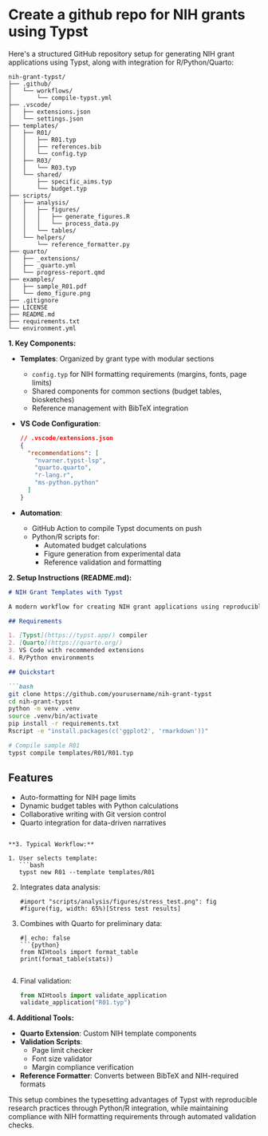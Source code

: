 # Create a github repo for NIH grants using Typst

Here's a structured GitHub repository setup for generating NIH grant applications using Typst, along with integration for R/Python/Quarto:

```
nih-grant-typst/
├── .github/
│   └── workflows/
│       └── compile-typst.yml
├── .vscode/
│   ├── extensions.json
│   └── settings.json
├── templates/
│   ├── R01/
│   │   ├── R01.typ
│   │   ├── references.bib
│   │   └── config.typ
│   ├── R03/
│   │   └── R03.typ
│   └── shared/
│       ├── specific_aims.typ
│       └── budget.typ
├── scripts/
│   ├── analysis/
│   │   ├── figures/
│   │   │   ├── generate_figures.R
│   │   │   └── process_data.py
│   │   └── tables/
│   └── helpers/
│       └── reference_formatter.py
├── quarto/
│   ├── _extensions/
│   ├── _quarto.yml
│   └── progress-report.qmd
├── examples/
│   ├── sample_R01.pdf
│   └── demo_figure.png
├── .gitignore
├── LICENSE
├── README.md
├── requirements.txt
└── environment.yml
```

**1. Key Components:**

- **Templates**: Organized by grant type with modular sections
  - `config.typ` for NIH formatting requirements (margins, fonts, page limits)
  - Shared components for common sections (budget tables, biosketches)
  - Reference management with BibTeX integration

- **VS Code Configuration**:
  ```json
  // .vscode/extensions.json
  {
    "recommendations": [
      "nvarner.typst-lsp",
      "quarto.quarto",
      "r-lang.r",
      "ms-python.python"
    ]
  }
  ```

- **Automation**:
  - GitHub Action to compile Typst documents on push
  - Python/R scripts for:
    - Automated budget calculations
    - Figure generation from experimental data
    - Reference validation and formatting

**2. Setup Instructions (README.md):**

```markdown
# NIH Grant Templates with Typst

A modern workflow for creating NIH grant applications using reproducible research tools.

## Requirements

1. [Typst](https://typst.app/) compiler
2. [Quarto](https://quarto.org/)
3. VS Code with recommended extensions
4. R/Python environments

## Quickstart

```bash
git clone https://github.com/yourusername/nih-grant-typst
cd nih-grant-typst
python -m venv .venv
source .venv/bin/activate
pip install -r requirements.txt
Rscript -e "install.packages(c('ggplot2', 'rmarkdown'))"

# Compile sample R01
typst compile templates/R01/R01.typ
```

## Features

- Auto-formatting for NIH page limits
- Dynamic budget tables with Python calculations
- Collaborative writing with Git version control
- Quarto integration for data-driven narratives
```

**3. Typical Workflow:**

1. User selects template:
   ```bash
   typst new R01 --template templates/R01
   ```

2. Integrates data analysis:
   ```typst
   #import "scripts/analysis/figures/stress_test.png": fig
   #figure(fig, width: 65%)[Stress test results]
   ```

3. Combines with Quarto for preliminary data:
   ```qmd
   #| echo: false
   ```{python}
   from NIHtools import format_table
   print(format_table(stats))
   ```
   ```

4. Final validation:
   ```python
   from NIHtools import validate_application
   validate_application("R01.typ")
   ```

**4. Additional Tools:**

- **Quarto Extension**: Custom NIH template components
- **Validation Scripts**:
  - Page limit checker
  - Font size validator
  - Margin compliance verification
- **Reference Formatter**: Converts between BibTeX and NIH-required formats

This setup combines the typesetting advantages of Typst with reproducible research practices through Python/R integration, while maintaining compliance with NIH formatting requirements through automated validation checks.
